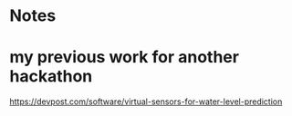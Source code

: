 
# Notes


# my previous work for another hackathon

https://devpost.com/software/virtual-sensors-for-water-level-prediction
